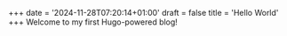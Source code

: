 +++
date = '2024-11-28T07:20:14+01:00'
draft = false
title = 'Hello World'
+++
Welcome to my first Hugo-powered blog!
